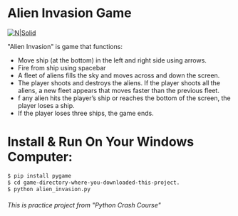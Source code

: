 # Alien Invasion Game

[![N|Solid](https://www.pygame.org/images/logo_lofi.png)](https://www.pygame.org/wiki/about)

"Alien Invasion" is game that functions:

  - Move ship (at the bottom) in the left and right side using arrows.
  - Fire from ship using spacebar
  - A fleet of aliens fills the sky and moves across and down the screen.
  - The player shoots and destroys the aliens. If the player shoots all the aliens, a new fleet appears that moves faster than the previous fleet.
  - f any alien hits the player’s ship or reaches the bottom of the screen, the player loses a ship.
  -  If the player loses three ships, the game ends.

# Install & Run On Your Windows Computer:
```sh
$ pip install pygame
$ cd game-directory-where-you-downloaded-this-project.
$ python alien_invasion.py
```

###### This is practice project from "Python Crash Course"